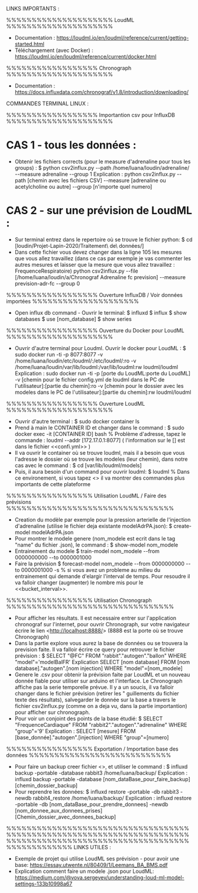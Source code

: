 
LINKS IMPORTANTS :

%%%%%%%%%%%%%%%%%%%%% LoudML %%%%%%%%%%%%%%%%%%%%%
- Documentation : 
https://loudml.io/en/loudml/reference/current/getting-started.html
- Téléchargement (avec Docker) :
https://loudml.io/en/loudml/reference/current/docker.html 

%%%%%%%%%%%%%%%%%% Chronograph %%%%%%%%%%%%%%%%%%%%%
- Documentation : 
https://docs.influxdata.com/chronograf/v1.8/introduction/downloading/

COMMANDES TERMINAL LINUX :
 
%%%%%%%%%%%%%%%%%% Importantion csv pour InfluxDB %%%%%%%%%%%%%%%%%%%%%
# CAS 1 - tous les données :
- Obtenir les fichiers corrects (pour le measure d'adrenaline pour tous les groups) :
$ python csv2influx.py --path /home/luana/loudin/adrenaline/ --measure adrenaline --group 1
Explication : python csv2influx.py --path [chemin avec les fichiers CSV] --measure [adrenaline ou acetylcholine ou autre] --group [n'importe quel numero]

# CAS 2 - sur une prévision de LoudML :
- Sur terminal entrez dans le repertoire où se trouve le fichier python:
$ cd [loudin/Projet-Lapin-2020/Traitement\ de\ données/]
- Dans cette fichier vous devez changer dans la ligne 105 les mesures que vous allez travaillez (dans ce cas par exemple je vas commenter les autres mesures et laisser que  la mesure que vous allez travaillez : FrequenceRespiratoire)
python csv2influx.py --file [/home/luana/loudin/a/Chronograf Adrenaline fc prevision] --measure prevision-adr-fc --group 0

%%%%%%%%%%%%%%%%%% Ouverture InfluxDB / Voir données importées %%%%%%%%%%%%%%%%%%%%%
- Open influx db command  - Ouvrir le terminal:
$ influxd
$ influx
$ show databases
$ use [nom_database]
$ show series

%%%%%%%%%%%%%%%%%% Ouverture du Docker pour LoudML %%%%%%%%%%%%%%%%%%%%%
- Ouvrir d'autre terminal pour Loudml. Ouvrir le docker pour LoudML : 
$ sudo docker run -ti -p 8077:8077 -v /home/luana/loudin/etc/loudml/:/etc/loudml/:ro  -v /home/luana/loudin/var/lib/loudml:/var/lib/loudml:rw loudml/loudml
Explication : sudo docker run -ti -p [porte du LoudML:porte du LoudML] -v [chemin pour le fichier config.yml de loudml dans le PC de l'utilisateur]:[partie du chemin]:ro  -v [chemin pour le dossier avec les modeles dans le PC de l'utilisateur]:[partie du chemin]:rw loudml/loudml

%%%%%%%%%%%%%%%%%% Ouverture LoudML %%%%%%%%%%%%%%%%%%%%%
- Ouvrir d'autre terminal :
$ sudo docker container ls
- Prend à main le CONTAINER ID et changer dans le command :
$ sudo docker exec -it [CONTAINER ID] bash
% Problème d'adresse, tapez le commande : loudml --addr [172.17.0.1:8077] ( l'information sur le [] est dans le fichier <<confi.yml>> )
- Il va ouvrir le container où se trouve loudml, mais il a besoin que vous l'adresse le dossier où se trouve les modeles (leur chemin), dans notre cas avec le command :
$ cd [var/lib/loudml/models] 
- Puis, il aura besoin d'un command pour ouvrir loudml:
$ loudml
% Dans ce environement, si vous tapez <<help>> il va montrer des commandes plus importants de cette plateforme

%%%%%%%%%%%%%%%%% Utilisation LoudML / Faire des prévisions %%%%%%%%%%%%%%%%%%%%%%%%%%%%%%%%%
- Creation du modèle par exemple pour la pression arterielle de l'injection d'adrenaline (utilise le fichier deja existante modelAdrPA.json):
$ create-model modelAdrPA.json
- Pour montrer le modele genere (nom_modele est ecrit dans le tag "name" du fichier .json), le command :
$ show-model nom_modele
- Entrainement du modele
$ train-model nom_modele --from 0000000000 --to 0000001000
- Faire la prévision
$ forecast-model nom_modele --from 0000000000 --to 0000001000 -s
% si vous avez un probleme au milieu du entrainement qui demande d'elargir l'interval de temps. Pour resoudre il va falloir changer (augmenter) le nombre mis pour le <<bucket_interval>>.

%%%%%%%%%%%%%%%%% Utilisation Chronograph %%%%%%%%%%%%%%%%%%%%%%%%%%%%%%%%%
- Pour afficher les résultats. Il est necessaire entrer sur l'application chronograf sur l'internet, pour ouvrir Chronograph, sur votre navigateur écrire le lien <<http://localhost:8888/>> (8888 est la porte où se trouve Chronograph)
- Dans la partie explore vous aurez la base de données ou se trouvera la prevision faite. Il va falloir écrire ce query pour retrouver le fichier prévision :
$ SELECT "@FC" FROM "rabbit"."autogen"."ballon" WHERE "model"='modelBalFR'
Explication SELECT [nom database] FROM [nom database]."autogen".[nom injection] WHERE "model"=[nom_modele]
- Genere le .csv pour obtenir la prévision faite par LoudML et un nouveau donnée fiable pour utiliser sur arduino et l'interface. Le Chronograph affiche pas la serie temporelle prévue. Il y a un soucis, il va falloir changer dans le fichier prévision (retirer les " guillements du fichier texte des résultats), salvegarder le donnée sur la base a travers le fichier csv2influx.py (comme on a deja vu, dans la partie importantion) pour afficher sur chronograph.
- Pour voir un conjoint des points de la base étudié:
$ SELECT "FrequenceCardiaque" FROM "rabbit2"."autogen"."adrenaline" WHERE "group"='9'
Explication : SELECT [mesure] FROM [base_donnée]."autogen".[injection] WHERE "group"=[numero]

%%%%%%%%%%%%%%%%% Exportation / Importation base des données %%%%%%%%%%%%%%%%%%%%%%%%%%%%
- Pour faire un backup creer fichier <<backup>>, et utiliser le command :
$ influxd backup -portable -database rabbit3 /home/luana/backup/
Explication : influxd backup -portable -database [nom_dataBase_pour_faire_backup] [chemin_dossier_backup]
- Pour reprendre les données:
$ influxd restore -portable -db rabbit3 -newdb rabbit4_restore /home/luana/backup/
Explication : influxd restore -portable -db [nom_dataBase_pour_prendre_donnees] -newdb [nom_donnee_aux_donnees_prises] [Chemin_dossier_avec_donnees_backup]

%%%%%%%%%%%%%%%%%%%%%%%%%%%%%%%%%%%%%%%%%%%%%%%%%%%%%%%%%%%%%%%%%%%%%%%%%%%%%%%%%%%%%%%%%%%%%%%%%%%%%%%%%%%%%%%%%%%%%%%%%
LINKS UTILES :
- Exemple de projet qui utilise LoudML ses prévision - pour avoir une base:
https://essay.utwente.nl/80409/1/Leemans_BA_BMS.pdf
- Explication comment faire un modele .json pour LoudML:
https://medium.com/@vova.sergeyev/understanding-loud-ml-model-settings-133b10998a67
